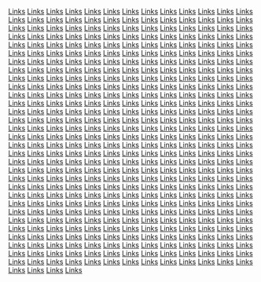 <a href="https://codeartmarketing.weebly.com/">Links</a>
<a href="https://marketingautomation1836.weebly.com/">Links</a>
<a href="https://softscanmarketing5246.weebly.com/">Links</a>
<a href="https://marketingautomation4086.weebly.com/">Links</a>
<a href="https://affiliategriddomainavailable.weebly.com/">Links</a>
<a href="https://dopromotemarketing.weebly.com/">Links</a>
<a href="https://marketingautomation1828.weebly.com/">Links</a>
<a href="https://softscanmarketing5238.weebly.com/">Links</a>
<a href="https://marketingautomation4669.weebly.com/">Links</a>
<a href="https://boxmethoddomainavailable.weebly.com/">Links</a>
<a href="https://makesearchmarketing.weebly.com/">Links</a>
<a href="https://audiencemarketingaz.weebly.com/">Links</a>
<a href="https://softscanmarketing5230.weebly.com/">Links</a>
<a href="https://marketingautomation4661.weebly.com/">Links</a>
<a href="https://datashiftdomainavailable.weebly.com/">Links</a>
<a href="https://growthshipmarketing.weebly.com/">Links</a>
<a href="https://pointmarketingrr.weebly.com/">Links</a>
<a href="https://softscanmarketing5222.weebly.com/">Links</a>
<a href="https://marketingautomation4653.weebly.com/">Links</a>
<a href="https://cyberpassdomainavailable.weebly.com/">Links</a>
<a href="https://searchcaremarketing.weebly.com/">Links</a>
<a href="https://linemarketingr.weebly.com/">Links</a>
<a href="https://softscanmarketing5213.weebly.com/">Links</a>
<a href="https://marketingautomation4645.weebly.com/">Links</a>
<a href="https://pixelmethodmarketingz.weebly.com/">Links</a>
<a href="https://targetworksmarketing.weebly.com/">Links</a>
<a href="https://directmarketingr.weebly.com/">Links</a>
<a href="https://softscanmarketing5206.weebly.com/">Links</a>
<a href="https://marketingautomation4637.weebly.com/">Links</a>
<a href="https://bitsfermarketing.weebly.com/">Links</a>
<a href="https://promotestripemarketing.weebly.com/">Links</a>
<a href="https://progremarketingr.weebly.com/">Links</a>
<a href="https://softscanmarketing4552.weebly.com/">Links</a>
<a href="https://marketingautomation4181.weebly.com/">Links</a>
<a href="https://nibbleindustrymarketing.weebly.com/">Links</a>
<a href="https://analyticsatlasmarketing.weebly.com/">Links</a>
<a href="https://rocketmarketingrs.weebly.com/">Links</a>
<a href="https://droidhillmarketingze.weebly.com/">Links</a>
<a href="https://marketingautomation4673.weebly.com/">Links</a>
<a href="https://geargrammarketing.weebly.com/">Links</a>
<a href="https://coreseomarketingz.weebly.com/">Links</a>
<a href="https://displaydigitalsaz.weebly.com/">Links</a>
<a href="https://promotepassmarketingze.weebly.com/">Links</a>
<a href="https://marketingautomation4665.weebly.com/">Links</a>
<a href="https://pixelvibedomainavailable.weebly.com/">Links</a>
<a href="https://upcommunicationsmarketing.weebly.com/">Links</a>
<a href="https://connectionsmarketingr.weebly.com/">Links</a>
<a href="https://byteprojectmarketingze.weebly.com/">Links</a>
<a href="https://marketingautomation4657.weebly.com/">Links</a>
<a href="https://bitsportdomainavailable.weebly.com/">Links</a>
<a href="https://technologymodemarketin.weebly.com/">Links</a>
<a href="https://onlinepixerl.weebly.com/">Links</a>
<a href="https://datamodemarketingze.weebly.com/">Links</a>
<a href="https://marketingautomation4649.weebly.com/">Links</a>
<a href="https://marketingboostdomainavailable.weebly.com/">Links</a>
<a href="https://nibblepropertiesmarketing.weebly.com/">Links</a>
<a href="https://beaconmarketingr.weebly.com/">Links</a>
<a href="https://softscanmarketing5251.weebly.com/">Links</a>
<a href="https://marketingautomation4641.weebly.com/">Links</a>
<a href="https://mediastockdomainavailable.weebly.com/">Links</a>
<a href="https://hyperaudiencemarketing.weebly.com/">Links</a>
<a href="https://linkagedigitalr.weebly.com/">Links</a>
<a href="https://softscanmarketing5243.weebly.com/">Links</a>
<a href="https://marketingautomation4141.weebly.com/">Links</a>
<a href="https://campaigndashdomainavailable.weebly.com/">Links</a>
<a href="https://softscoutmarketing.weebly.com/">Links</a>
<a href="https://determinedmarketingr.weebly.com/">Links</a>
<a href="https://softscanmarketing5235.weebly.com/">Links</a>
<a href="https://marketingautomation4710.weebly.com/">Links</a>
<a href="https://advertisinghutdomainavailable.weebly.com/">Links</a>
<a href="https://brandscanmarketing.weebly.com/">Links</a>
<a href="https://reachonlineazz.weebly.com/">Links</a>
<a href="https://softscanmarketing5227.weebly.com/">Links</a>
<a href="https://marketingautomation4702.weebly.com/">Links</a>
<a href="https://retailcharmdomainavailable.weebly.com/">Links</a>
<a href="https://searchpassmarketing.weebly.com/">Links</a>
<a href="https://marketingabstractr.weebly.com/">Links</a>
<a href="https://softscanmarketing5219.weebly.com/">Links</a>
<a href="https://marketingautomation4694.weebly.com/">Links</a>
<a href="https://datalightdomainavailable.weebly.com/">Links</a>
<a href="https://analyticsismmarketing.weebly.com/">Links</a>
<a href="https://advancemarketingr.weebly.com/">Links</a>
<a href="https://softscanmarketing5211.weebly.com/">Links</a>
<a href="https://marketingautomation4686.weebly.com/">Links</a>
<a href="https://waresgriddomainavailable.weebly.com/">Links</a>
<a href="https://semdashmarketing.weebly.com/">Links</a>
<a href="https://crownonliner.weebly.com/">Links</a>
<a href="https://softscanmarketing4593.weebly.com/">Links</a>
<a href="https://marketingautomation4678.weebly.com/">Links</a>
<a href="https://ppcsprintdomainavailable.weebly.com/">Links</a>
<a href="https://revenuesedmarketing.weebly.com/">Links</a>
<a href="https://forwardmarketingr.weebly.com/">Links</a>
<a href="https://softscanmarketing5334.weebly.com/">Links</a>
<a href="https://marketingautomation4182.weebly.com/">Links</a>
<a href="https://prblogmarketing.weebly.com/">Links</a>
<a href="https://promotespotmarketing.weebly.com/">Links</a>
<a href="https://arrowheadmarketingr.weebly.com/">Links</a>
<a href="https://softscanmarketing5328.weebly.com/">Links</a>
<a href="https://marketingautomation4747.weebly.com/">Links</a>
<a href="https://ppcsaferdomainavailable.weebly.com/">Links</a>
<a href="https://rackconnectionmarketing.weebly.com/">Links</a>
<a href="https://wrapdigitalsaz.weebly.com/">Links</a>
<a href="https://softscanmarketing5320.weebly.com/">Links</a>
<a href="https://marketingautomation4738.weebly.com/">Links</a>
<a href="https://droidcastdomainavailable.weebly.com/">Links</a>
<a href="https://b2bcastmarketing.weebly.com/">Links</a>
<a href="https://activebrandingmarketing.weebly.com/">Links</a>
<a href="https://softscanmarketing5312.weebly.com/">Links</a>
<a href="https://marketingautomation4737.weebly.com/">Links</a>
<a href="https://brandplusdomainavailable.weebly.com/">Links</a>
<a href="https://cyberincmarketing.weebly.com/">Links</a>
<a href="https://solidviralmarketing.weebly.com/">Links</a>
<a href="https://softscanmarketing5303.weebly.com/">Links</a>
<a href="https://marketingautomation4723.weebly.com/">Links</a>
<a href="https://waresbanddomainavailable.weebly.com/">Links</a>
<a href="https://cybericianmarketing.weebly.com/">Links</a>
<a href="https://prglowmarketing.weebly.com/">Links</a>
<a href="https://softscanmarketing5298.weebly.com/">Links</a>
<a href="https://marketingautomation4715.weebly.com/">Links</a>
<a href="https://boxvillagedomainavailable.weebly.com/">Links</a>
<a href="https://semifymarketing.weebly.com/">Links</a>
<a href="https://doroboticsmarketing.weebly.com/">Links</a>
<a href="https://softscanmarketing5288.weebly.com/">Links</a>
<a href="https://marketingautomation4142.weebly.com/">Links</a>
<a href="https://retailvergedomainavailable.weebly.com/">Links</a>
<a href="https://optimizerisemarketing.weebly.com/">Links</a>
<a href="https://revenuefuturemarketing.weebly.com/">Links</a>
<a href="https://softscanmarketing5283.weebly.com/">Links</a>
<a href="https://marketingautomation4134.weebly.com/">Links</a>
<a href="https://digitalpalacedomainavailable.weebly.com/">Links</a>
<a href="https://communicationsblendmarketing.weebly.com/">Links</a>
<a href="https://elevatedigitalsaz.weebly.com/">Links</a>
<a href="https://softscanmarketing5271.weebly.com/">Links</a>
<a href="https://marketingautomation4126.weebly.com/">Links</a>
<a href="https://bytesviewdomainavailable.weebly.com/">Links</a>
<a href="https://optimizestudiomarketing.weebly.com/">Links</a>
<a href="https://marketingautomation1901.weebly.com/">Links</a>
<a href="https://softscanmarketing5264.weebly.com/">Links</a>
<a href="https://marketingautomation4119.weebly.com/">Links</a>
<a href="https://technopassdomainavailable.weebly.com/">Links</a>
<a href="https://roboticsdeckmarketing.weebly.com/">Links</a>
<a href="https://marketingautomation1891.weebly.com/">Links</a>
<a href="https://softscanmarketing4553.weebly.com/">Links</a>
<a href="https://marketingautomation407.weebly.com/">Links</a>
<a href="https://thewarezgroupdomainavailable.weebly.com/">Links</a>
<a href="https://gearifymarketing.weebly.com/">Links</a>
<a href="https://marketingautomation1885.weebly.com/">Links</a>
<a href="https://softscanmarketing5428.weebly.com/">Links</a>
<a href="https://marketingautomation4628.weebly.com/">Links</a>
<a href="https://brandgoodsmarketing.weebly.com/">Links</a>
<a href="https://viralshackmarketing.weebly.com/">Links</a>
<a href="https://marketingautomation1877.weebly.com/">Links</a>
<a href="https://softscanmarketing5419.weebly.com/">Links</a>
<a href="https://marketingautomation4620.weebly.com/">Links</a>
<a href="https://makerigmarketingzs.weebly.com/">Links</a>
<a href="https://ppcclickmarketing.weebly.com/">Links</a>
<a href="https://marketingautomation1873.weebly.com/">Links</a>
<a href="https://softscanmarketing5412.weebly.com/">Links</a>
<a href="https://marketingautomation4611.weebly.com/">Links</a>
<a href="https://adclubmarketingzs.weebly.com/">Links</a>
<a href="https://boostsparkmarketing.weebly.com/">Links</a>
<a href="https://marketingautomation1865.weebly.com/">Links</a>
<a href="https://softscanmarketing5403.weebly.com/">Links</a>
<a href="https://marketingautomation4605.weebly.com/">Links</a>
<a href="https://digitaltrademarketingzs.weebly.com/">Links</a>
<a href="https://promotesolutionsmarketing.weebly.com/">Links</a>
<a href="https://marketingautomation1858.weebly.com/">Links</a>
<a href="https://softscanmarketing5395.weebly.com/">Links</a>
<a href="https://marketingautomation4596.weebly.com/">Links</a>
<a href="https://revenefactorymarketingzs.weebly.com/">Links</a>
<a href="https://marketingautomation1846.weebly.com/">Links</a>
<a href="https://softscanmarketing5387.weebly.com/">Links</a>
<a href="https://marketingautomation4037.weebly.com/">Links</a>
<a href="https://adspanmarketingzs.weebly.com/">Links</a>
<a href="https://marketingautomation1837.weebly.com/">Links</a>
<a href="https://softscanmarketing5378.weebly.com/">Links</a>
<a href="https://marketingautomation4633.weebly.com/">Links</a>
<a href="https://optimizelayermarketingzs.weebly.com/">Links</a>
<a href="https://marketingautomation1829.weebly.com/">Links</a>
<a href="https://softscanmarketing5359.weebly.com/">Links</a>
<a href="https://marketingautomation4625.weebly.com/">Links</a>
<a href="https://publiclevelmarketingzs.weebly.com/">Links</a>
<a href="https://wrapdigitalsaz.weebly.com/">Links</a>
<a href="https://softscanmarketing5354.weebly.com/">Links</a>
<a href="https://marketingautomation4617.weebly.com/">Links</a>
<a href="https://rigdeckmarketingzs.weebly.com/">Links</a>
<a href="https://marketingautomation1905.weebly.com/">Links</a>
<a href="https://softscanmarketing5345.weebly.com/">Links</a>
<a href="https://marketingautomation4603x.weebly.com/">Links</a>
<a href="https://addeckmarketingzs.weebly.com/">Links</a>
<a href="https://marketingautomation1894.weebly.com/">Links</a>
<a href="https://softscanmarketing4584.weebly.com/">Links</a>
<a href="https://marketingautomation4601.weebly.com/">Links</a>
<a href="https://informaticstiltmarketingzs.weebly.com/">Links</a>
<a href="https://marketingautomation1886.weebly.com/">Links</a>
<a href="https://roboticsfocusmarketingze.weebly.com/">Links</a>
<a href="https://marketingautomation4078.weebly.com/">Links</a>
<a href="https://vectorpressmarketing.weebly.com/">Links</a>
<a href="https://marketingautomation1878.weebly.com/">Links</a>
<a href="https://interactivecedmarketingze.weebly.com/">Links</a>
<a href="https://marketingautomation4670.weebly.com/">Links</a>
<a href="https://expertsdashdomainavailable.weebly.com/">Links</a>
<a href="https://marketingautomation1874.weebly.com/">Links</a>
<a href="https://dodigitalmarketingze.weebly.com/">Links</a>
<a href="https://marketingautomation4662.weebly.com/">Links</a>
<a href="https://worksgriddomainavailable.weebly.com/">Links</a>
<a href="https://marketingautomation1866.weebly.com/">Links</a>
<a href="https://bytesindustrymarketingze.weebly.com/">Links</a>
<a href="https://marketingautomation4654.weebly.com/">Links</a>
<a href="https://theinteractivefactory.weebly.com/">Links</a>
<a href="https://marketingautomation1853.weebly.com/">Links</a>
<a href="https://softscanmarketing5247.weebly.com/">Links</a>
<a href="https://marketingautomation4646.weebly.com/">Links</a>
<a href="https://softlydomainavailable.weebly.com/">Links</a>
<a href="https://marketingautomation1847.weebly.com/">Links</a>
<a href="https://softscanmarketing5239.weebly.com/">Links</a>
<a href="https://marketingautomation4638.weebly.com/">Links</a>
<a href="https://thetechnologyclubdomainavailable.weebly.com/">Links</a>
<a href="https://marketingautomation1838.weebly.com/">Links</a>
<a href="https://softscanmarketing5231.weebly.com/">Links</a>
<a href="https://marketingautomation4172.weebly.com/">Links</a>
<a href="https://semeabledomainavailable.weebly.com/">Links</a>
<a href="https://marketingautomation1830.weebly.com/">Links</a>
<a href="https://softscanmarketing5223.weebly.com/">Links</a>
<a href="https://marketingautomation4706.weebly.com/">Links</a>
<a href="https://vectorenginedomainavailable.weebly.com/">Links</a>
<a href="https://softscanmarketing5215.weebly.com/">Links</a>
<a href="https://marketingautomation4699.weebly.com/">Links</a>
<a href="https://vectorincmarketing.weebly.com/">Links</a>
<a href="https://softscanmarketing5207.weebly.com/">Links</a>
<a href="https://marketingautomation4690.weebly.com/">Links</a>
<a href="https://rackspotmarketing.weebly.com/">Links</a>
<a href="https://softscanmarketing4544.weebly.com/">Links</a>
<a href="https://marketingautomation4682.weebly.com/">Links</a>
<a href="https://nibbleviewmarketing.weebly.com/">Links</a>
<a href="https://softscanmarketing5294.weebly.com/">Links</a>
<a href="https://marketingautomation4674.weebly.com/">Links</a>
<a href="https://retailportmarketing.weebly.com/">Links</a>
<a href="https://softscanmarketing5284.weebly.com/">Links</a>
<a href="https://marketingautomation4133.weebly.com/">Links</a>
<a href="https://b2bgramdomainavailable.weebly.com/">Links</a>
<a href="https://softscanmarketing5281.weebly.com/">Links</a>
<a href="https://marketingautomation4711.weebly.com/">Links</a>
<a href="https://byteindustrydomainavailable.weebly.com/">Links</a>
<a href="https://softscanmarketing5268.weebly.com/">Links</a>
<a href="https://marketingautomation4703.weebly.com/">Links</a>
<a href="https://viralcharmdomainavailable.weebly.com/">Links</a>
<a href="https://softscanmarketing5260.weebly.com/">Links</a>
<a href="https://marketingautomation4695.weebly.com/">Links</a>
<a href="https://theppccompanydomainavailable.weebly.com/">Links</a>
<a href="https://softscanmarketing5335.weebly.com/">Links</a>
<a href="https://marketingautomation4687.weebly.com/">Links</a>
<a href="https://brandingitemsdomainavailable.weebly.com/">Links</a>
<a href="https://softscanmarketing5324.weebly.com/">Links</a>
<a href="https://marketingautomation4679.weebly.com/">Links</a>
<a href="https://meshpalacedomainavailable.weebly.com/">Links</a>
<a href="https://softscanmarketing5317.weebly.com/">Links</a>
<a href="https://marketingautomation4173.weebly.com/">Links</a>
<a href="https://thebitsgroupdomainavailable.weebly.com/">Links</a>
<a href="https://softscanmarketing5309.weebly.com/">Links</a>
<a href="https://marketingautomation4748.weebly.com/">Links</a>
<a href="https://zenmarketdomainavailable.weebly.com/">Links</a>
<a href="https://softscanmarketing5300.weebly.com/">Links</a>
<a href="https://marketingautomation4741.weebly.com/">Links</a>
<a href="https://audiencefeddomainavailable.weebly.com/">Links</a>
<a href="https://softscanmarketing4585.weebly.com/">Links</a>
<a href="https://marketingautomation4731.weebly.com/">Links</a>
<a href="https://solidinteractivedomainavailable.weebly.com/">Links</a>
<a href="https://softscanmarketing5332.weebly.com/">Links</a>
<a href="https://marketingautomation4724.weebly.com/">Links</a>
<a href="https://retailfactorymarketing.weebly.com/">Links</a>
<a href="https://softscanmarketing5329.weebly.com/">Links</a>
<a href="https://marketingautomation4716.weebly.com/">Links</a>
<a href="https://pixelgramdomainavailable.weebly.com/">Links</a>
<a href="https://softscanmarketing5321.weebly.com/">Links</a>
<a href="https://boxestagsdomainavailable.weebly.com/">Links</a>
<a href="https://softscanmarketing5313.weebly.com/">Links</a>
<a href="https://labsblogdomainavailable.weebly.com/">Links</a>
<a href="https://softscanmarketing5306.weebly.com/">Links</a>
<a href="https://optimizealdomainavailable.weebly.com/">Links</a>
<a href="https://softscanmarketing5297.weebly.com/">Links</a>
<a href="https://promotehubdomainavailable.weebly.com/">Links</a>
<a href="https://softscanmarketing5289.weebly.com/">Links</a>
<a href="https://coretechdomainavailable.weebly.com/">Links</a>
<a href="https://softscanmarketing5278.weebly.com/">Links</a>
<a href="https://makeanalyticsdomainavailable.weebly.com/">Links</a>
<a href="https://softscanmarketing5272.weebly.com/">Links</a>
<a href="https://thetargetclubdomainavailable.weebly.com/">Links</a>
<a href="https://softscanmarketing5265.weebly.com/">Links</a>
<a href="https://warezvibedomainavailable.weebly.com/">Links</a>
<a href="https://softscanmarketing4545.weebly.com/">Links</a>
<a href="https://revenuevaluesdomainavailable.weebly.com/">Links</a>
<a href="https://softscanmarketing5429.weebly.com/">Links</a>
<a href="https://cybersensemarketing.weebly.com/">Links</a>
<a href="https://softscanmarketing5421.weebly.com/">Links</a>
<a href="https://rigvergemarketingzs.weebly.com/">Links</a>
<a href="https://softscanmarketing5413.weebly.com/">Links</a>
<a href="https://clearadvertisemarketingzs.weebly.com/">Links</a>
<a href="https://softscanmarketing5405.weebly.com/">Links</a>
<a href="https://chiphousemarketingzs.weebly.com/">Links</a>
<a href="https://softscanmarketing5396.weebly.com/">Links</a>
<a href="https://enginespecialsmarketingzs.weebly.com/">Links</a>
<a href="https://softscanmarketing5388.weebly.com/">Links</a>
<a href="https://labslevelmarketingzs.weebly.com/">Links</a>
<a href="https://softscanmarketing5379.weebly.com/">Links</a>
<a href="https://roboticslymarketingzs.weebly.com/">Links</a>
<a href="https://softscanmarketing5360.weebly.com/">Links</a>
<a href="https://strategygroupmarketingzs.weebly.com/">Links</a>
<a href="https://softscanmarketing5350.weebly.com/">Links</a>
<a href="https://cotechnologymarketingzs.weebly.com/">Links</a>
<a href="https://softscanmarketing5346.weebly.com/">Links</a>
<a href="https://waresblogmarketingzs.weebly.com/">Links</a>
<a href="https://bitbandmarketingzs.weebly.com/">Links</a>
<a href="https://softscanmarketing4714.weebly.com/">Links</a>
<a href="https://softscanmarketing4666.weebly.com/">Links</a>
<a href="https://softscanmarketing4715.weebly.com/">Links</a>
<a href="https://softscanmarketing4667.weebly.com/">Links</a>
<a href="https://softscanmarketing4690.weebly.com/">Links</a>
<a href="https://softscanmarketing4642.weebly.com/">Links</a>
<a href="https://softscanmarketing4691.weebly.com/">Links</a>
<a href="https://softscanmarketing4643.weebly.com/">Links</a>
<a href="https://softscanmarketing4673.weebly.com/">Links</a>
<a href="https://softscanmarketing4626.weebly.com/">Links</a>
<a href="https://semvaluesmarketing.weebly.com/">Links</a>
<a href="https://scalestoremarketingzs.weebly.com/">Links</a>
<a href="https://virtuallermarketingzs.weebly.com/">Links</a>
<a href="https://meshhousemarketingzs.weebly.com/">Links</a>
<a href="https://cybercaremarketingzs.weebly.com/">Links</a>
<a href="https://audiencedashmarketingzs.weebly.com/">Links</a>
<a href="https://vectorglowmarketingzs.weebly.com/">Links</a>
<a href="https://warezfuturemarketingzs.weebly.com/">Links</a>
<a href="https://relationsusmarketingzs.weebly.com/">Links</a>
<a href="https://datanowmarketingzs.weebly.com/">Links</a>
<a href="https://expertstrademarketingzs.weebly.com/">Links</a>
<a href="https://softscanmarketing4703.weebly.com/">Links</a>
<a href="https://softscanmarketing4650.weebly.com/">Links</a>
<a href="https://softscanmarketing4704.weebly.com/">Links</a>
<a href="https://softscanmarketing4651.weebly.com/">Links</a>
<a href="https://softscanmarketing4679.weebly.com/">Links</a>
<a href="https://softscanmarketing4634.weebly.com/">Links</a>
<a href="https://softscanmarketing4681.weebly.com/">Links</a>
<a href="https://softscanmarketing4635.weebly.com/">Links</a>
<a href="https://softscanmarketing4674.weebly.com/">Links</a>
<a href="https://softscanmarketing4627.weebly.com/">Links</a>
<a href="https://geargrammarketing.weebly.com/">Links</a>
<a href="https://analyticsdesignmarketingse.weebly.com/">Links</a>
<a href="https://cryptcastmarketingzs.weebly.com/">Links</a>
<a href="https://b2bvaluesmarketingzs.weebly.com/">Links</a>
<a href="https://chipsyncmarketingzs.weebly.com/">Links</a>
<a href="https://clearenginemarketingzs.weebly.com/">Links</a>
<a href="https://technologiesiedmarketingzs.weebly.com/">Links</a>
<a href="https://solidtechnomarketingzs.weebly.com/">Links</a>
<a href="https://botvibemarketingzs.weebly.com/">Links</a>
<a href="https://droidsnapmarketingzs.weebly.com/">Links</a>
<a href="https://bottomlineblogmarketingzs.weebly.com/">Links</a>
<a href="https://retailportmarketing.weebly.com/">Links</a>
<a href="https://cyberlogicmarketingzs.weebly.com/">Links</a>
<a href="https://seoworkmarketingzs.weebly.com/">Links</a>
<a href="https://advertisespacemarketingzs.weebly.com/">Links</a>
<a href="https://retailcapsulemarketingzs.weebly.com/">Links</a>
<a href="https://growthmostmarketingzs.weebly.com/">Links</a>
<a href="https://rackindustrymarketingzs.weebly.com/">Links</a>
<a href="https://waresgearmarketingzs.weebly.com/">Links</a>
<a href="https://bitclubmarketingzs.weebly.com/">Links</a>
<a href="https://bytesitemsmarketingzs.weebly.com/">Links</a>
<a href="https://wizservicesmarketingzs.weebly.com/">Links</a>
<a href="https://softlightmarketing.weebly.com/">Links</a>
<a href="https://softscanmarketing3747.weebly.com/">Links</a>
<a href="https://softscanmarketing3739.weebly.com/">Links</a>
<a href="https://softscanmarketing3730.weebly.com/">Links</a>
<a href="https://softscanmarketing3720.weebly.com/">Links</a>
<a href="https://softscanmarketing3715.weebly.com/">Links</a>
<a href="https://b2bscapemarketing.weebly.com/">Links</a>
<a href="https://softscanmarketing3667.weebly.com/">Links</a>
<a href="https://softscanmarketing3659.weebly.com/">Links</a>
<a href="https://softscanmarketing3651.weebly.com/">Links</a>
<a href="https://softscanmarketing3643.weebly.com/">Links</a>
<a href="https://softscanmarketing3634.weebly.com/">Links</a>
<a href="https://softscanmarketing3748.weebly.com/">Links</a>
<a href="https://softscanmarketing3740.weebly.com/">Links</a>
<a href="https://softscanmarketing3731.weebly.com/">Links</a>
<a href="https://softscanmarketing3719.weebly.com/">Links</a>
<a href="https://softscanmarketing3716.weebly.com/">Links</a>
<a href="https://vectorpressmarketing.weebly.com/">Links</a>
<a href="https://softscanmarketing3708.weebly.com/">Links</a>
<a href="https://softscanmarketing3700.weebly.com/">Links</a>
<a href="https://softscanmarketing3690.weebly.com/">Links</a>
<a href="https://softscanmarketing3678.weebly.com/">Links</a>
<a href="https://softscanmarketing3674.weebly.com/">Links</a>
<a href="https://promoteloadmarketing.weebly.com/">Links</a>
<a href="https://softscanmarketing3666.weebly.com/">Links</a>
<a href="https://softscanmarketing3658.weebly.com/">Links</a>
<a href="https://softscanmarketing3649.weebly.com/">Links</a>
<a href="https://softscanmarketing3642.weebly.com/">Links</a>
<a href="https://softscanmarketing3633.weebly.com/">Links</a>
<a href="https://analyticsvibemarketing.weebly.com/">Links</a>
<a href="https://softscanmarketing3707.weebly.com/">Links</a>
<a href="https://softscanmarketing3699.weebly.com/">Links</a>
<a href="https://softscanmarketing3688.weebly.com/">Links</a>
<a href="https://softscanmarketing3682.weebly.com/">Links</a>
<a href="https://softscanmarketing3673.weebly.com/">Links</a>
<a href="https://droidleadermarketing.weebly.com/">Links</a>
<a href="https://softscanmarketing3665.weebly.com/">Links</a>
<a href="https://softscanmarketing3656.weebly.com/">Links</a>
<a href="https://softscanmarketing3650.weebly.com/">Links</a>
<a href="https://softscanmarketing3641.weebly.com/">Links</a>
<a href="https://softscanmarketing3635.weebly.com/">Links</a>
